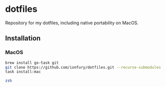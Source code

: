 # dotfiles

Repository for my dotfiles, including native portability on MacOS.

## Installation

### MacOS

```sh
brew install go-task git
git clone https://github.com/ionfury/dotfiles.git --recurse-submodules ~/.dotfiles && cd ~/.dotfiles
task install:mac

zsh  
```
